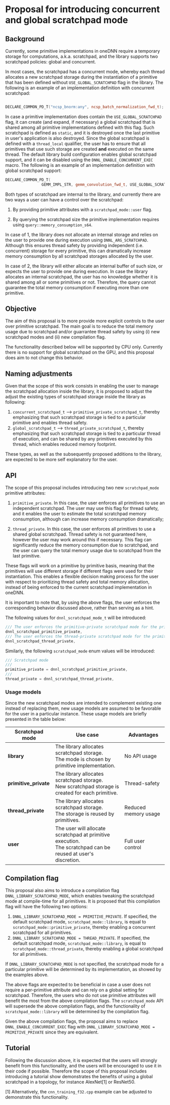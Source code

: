 # Proposal for introducing concurrent and global scratchpad mode

## Background

Currently, some primitive implementations in oneDNN require a temporary storage
for computations, a.k.a. scratchpad, and the library supports two scratchpad
policies: global and concurrent.

In most cases, the scratchpad has a concurrent mode, whereby each thread
allocates a new scratchpad storage during the instantiation of a primitive that
has been defined without `USE_GLOBAL_SCRATCHPAD` flag in the library. The
following is an example of an implementation definition with concurrent
scratchpad:

~~~cpp

DECLARE_COMMON_PD_T("ncsp_bnorm:any", ncsp_batch_normalization_fwd_t);

~~~

In case a primitive implementation does contain the `USE_GLOBAL_SCRATCHPAD`
flag, it can create (and expand, if necessary) a global scratchpad that is
shared among all primitive implementations defined with this flag. Such
scratchpad is defined as `static`, and it is destroyed once the last primitive
in user's application is also destroyed. Since the global scratchpad is defined
with a `thread_local` qualifier, the user has to ensure that all primitives that
use such storage are created **and** executed on the same thread. The default
library build configuration enables global scratchpad support, and it can be
disabled using the `DNNL_ENABLE_CONCURRENT_EXEC` macro. The following is an
example of an implementation definition with global scratchpad support:

~~~cpp
DECLARE_COMMON_PD_T(
                GEMM_IMPL_STR, gemm_convolution_fwd_t, USE_GLOBAL_SCRATCHPAD);
~~~

Both types of scratchpad are internal to the library, and currently there are
two ways a user can have a control over the scratchpad:

1. By providing primitive attributes with a `scratchpad_mode::user` flag.

2. By querying the scratchpad size the primitive implementation requires using
   `query::memory_consumption_s64`.

In case of 1, the library does not allocate an internal storage and relies on
the user to provide one during execution using `DNNL_ARG_SCRATCHPAD`. Although
this ensures thread safety by providing independent (i.e. concurrent) storage
for every primitive, this can dramatically increase memory consumption by all
scratchpad storages allocated by the user.

In case of 2, the library will either allocate an internal buffer of such size,
or expects the user to provide one during execution. In case the library
allocates an internal scratchpad, the user has no knowledge whether it is shared
among all or some primitives or not. Therefore, the query cannot guarantee the
total memory consumption if executing more than one primitive.


## Objective

The aim of this proposal is to more provide more explicit controls to the user
over primitive scratchpad. The main goal is to reduce the total memory usage due
to scratchpad and/or guarrantee thread safety by using (i) new scratchpad modes
and (ii) new compilation flag.

The functionality described below will be supported by CPU only. Currently there
is no support for global scratchpad on the GPU, and this proposal does aim to
not change this behavior.

## Naming adjustments

Given that the scope of this work consists in enabling the user to manage the
scratchpad allocation inside the library, it is proposed to adjust the adjust
the existing types of scratchpad storage inside the library as following:
1. `concurrent_scratchpad_t` --> `primitive_private_scratchpad_t`, thereby
   emphasizing that such scratchpad storage is tied to a particular primitive
   and enables thread safety.
2. `global_scratchpad_t` --> `thread_private_scratchpad_t`, thereby emphasizing
   that such scratchpad storage is tied to a particular thread of execution, and
   can be shared by any primitives executed by this thread, which enables
   reduced memory footprint.


These types, as well as the subsequently proposed additions to the library, are
expected to be more self explanatory for the user.

## API

The scope of this proposal includes introducing two new `scratchpad_mode`
primitive attributes:

1. `primitive_private`. In this case, the user enforces all primitives to use an
   independent scratchpad. The user may use this flag for thread safety, and it
   enables the user to estimate the total scratchpad memory consumption,
   although can increase memory consumption dramatically;

2. `thread_private`. In this case, the user enforces all primitives to use a
   shared global scratchpad. Thread safety is not guaranteed here, however the
   user may work around this if necessary. This flag can significantly reduce
   the memory consumption due to scratchpad, and the user can query the total
   memory usage due to scratchpad from the last primitive.

These flags will work on a primitive by primitive basis, meaning that the
primitives will use different storage if different flags were used for their
instantiation. This enables a flexible decision making process for the user with
respect to prioritizing thread safety and total memory allocation, instead of
being enforced to the current scratchpad implementation in oneDNN.

It is important to note that, by using the above flags, the user enforces the
corresponding behavior discussed above, rather than serving as a hint.

The following values for `dnnl_scratchpad_mode_t` will be introduced:

```cpp
/// The user enforces the primitive-private scratchpad mode for the primitive.
dnnl_scratchpad_primitive_private,
/// The user enforces the thread-private scratchpad mode for the primitive.
dnnl_scratchpad_thread_private,
```

Similarly, the following `scratchpad_mode` enum values will be introduced:

```cpp
/// Scratchpad mode
///
primitive_private = dnnl_scratchpad_primitive_private,
///
thread_private = dnnl_scratchpad_thread_private,
```

### Usage models

Since the new scratchpad modes are intended to complement existing one instead
of replacing them, new usage models are assumed to be favorable for the user in
a particular instance. These usage models are briefly presented in the table
below:

| Scratchpad mode       | Use case | Advantages |
|-----------------------|----------|------------|
| **library**           | The library allocates scratchpad storage.<br>The mode is chosen by primitive implementation.                    | No API usage<br>     |
| **primitive_private** | The library allocates scratchpad storage.<br>New scratchpad storage is created for each primitive.              | Thread-safety        |
| **thread_private**    | The library allocates scratchpad storage.<br>The storage is reused by primitives.                               | Reduced memory usage |
| **user**              | The user will allocate scratchpad at primitive execution.<br>The scratchpad can be reused at user's discretion. | Full user control    |


## Compilation flag

This proposal also aims to introduce a compilation flag
`DNNL_LIBRARY_SCRATCHPAD_MODE`, which enables tweaking the scratchpad mode at
compile-time for all primitives. It is proposed that this compilation flag will
have the following two options:

1. `DNNL_LIBRARY_SCRATCHPAD_MODE = PRIMITIVE_PRIVATE`. If specified, the default
   scratchpad mode, `scratchpad_mode::library`, is equal to
   `scratchpad_mode::primitive_private`, thereby enabling a concurrent
   scratchpad for all primitives.
2. `DNNL_LIBRARY_SCRATCHPAD_MODE = THREAD_PRIVATE`. If specified, the default
   scratchpad mode, `scratchpad_mode::library`, is equal to
   `scratchpad_mode::thread_private`, thereby enabling a global scratchpad for
   all primitives.

If `DNNL_LIBRARY_SCRATCHPAD_MODE` is not specified, the scratchpad mode for a
particular primitive will be determined by its implementation, as showed by the
examples above.

The above flags are expected to be beneficial in case a user does not require a
per-primitive attribute and can rely on a global setting for scratchpad.
Therefore, the users who do not use primitive attributes will benefit the most
from the above compilation flags. The `scratchpad_mode` API will supersede the
above compilation flags, and the functionality of `scratchpad_mode::library`
will be determined by the compilation flag.

Given the above compilation flags, the proposal aims to replace
`DNNL_ENABLE_CONCURRENT_EXEC` flag with `DNNL_LIBRARY_SCRATCHPAD_MODE =
PRIMITIVE_PRIVATE` since they are equivalent.

## Tutorial

Following the discussion above, it is expected that the users will strongly
benefit from this functionality, and the users will be encouraged to use it in
their code if possible. Therefore the scope of this proposal includes
introducing a tutorial show demonstrates the benefits of using a global
scratchpad in a topology, for instance AlexNet[1] or ResNet50.

[1] Alternatively, the `cnn_training_f32.cpp` example can be adjusted to
demonstrate this functionality.